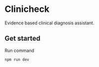 # Clinicheck

Evidence based clinical diagnosis assistant.

## Get started

Run command
```
npm run dev
```